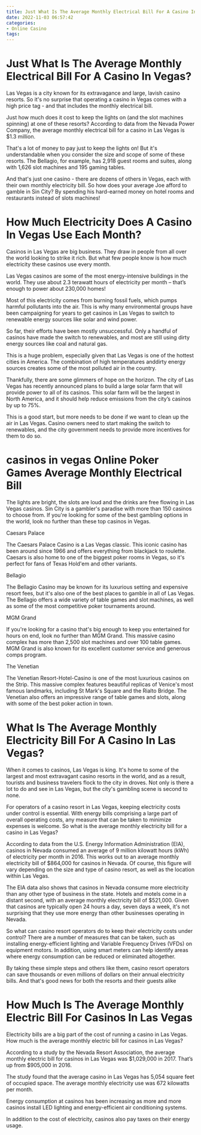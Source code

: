 ```yaml
---
title: Just What Is The Average Monthly Electrical Bill For A Casino In Vegas
date: 2022-11-03 06:57:42
categories:
- Online Casino
tags:
---
```



#  Just What Is The Average Monthly Electrical Bill For A Casino In Vegas?

Las Vegas is a city known for its extravagance and large, lavish casino resorts. So it's no surprise that operating a casino in Vegas comes with a high price tag - and that includes the monthly electrical bill.

Just how much does it cost to keep the lights on (and the slot machines spinning) at one of these resorts? According to data from the Nevada Power Company, the average monthly electrical bill for a casino in Las Vegas is $1.3 million.

That's a lot of money to pay just to keep the lights on! But it's understandable when you consider the size and scope of some of these resorts. The Bellagio, for example, has 2,918 guest rooms and suites, along with 1,626 slot machines and 195 gaming tables.

And that's just one casino - there are dozens of others in Vegas, each with their own monthly electricity bill. So how does your average Joe afford to gamble in Sin City? By spending his hard-earned money on hotel rooms and restaurants instead of slots machines!

#  How Much Electricity Does A Casino In Vegas Use Each Month?

Casinos in Las Vegas are big business. They draw in people from all over the world looking to strike it rich. But what few people know is how much electricity these casinos use every month.

Las Vegas casinos are some of the most energy-intensive buildings in the world. They use about 2.3 terawatt hours of electricity per month – that’s enough to power about 230,000 homes!

Most of this electricity comes from burning fossil fuels, which pumps harmful pollutants into the air. This is why many environmental groups have been campaigning for years to get casinos in Las Vegas to switch to renewable energy sources like solar and wind power.

So far, their efforts have been mostly unsuccessful. Only a handful of casinos have made the switch to renewables, and most are still using dirty energy sources like coal and natural gas.

This is a huge problem, especially given that Las Vegas is one of the hottest cities in America. The combination of high temperatures anddirty energy sources creates some of the most polluted air in the country.

Thankfully, there are some glimmers of hope on the horizon. The city of Las Vegas has recently announced plans to build a large solar farm that will provide power to all of its casinos. This solar farm will be the largest in North America, and it should help reduce emissions from the city’s casinos by up to 75%.

This is a good start, but more needs to be done if we want to clean up the air in Las Vegas. Casino owners need to start making the switch to renewables, and the city government needs to provide more incentives for them to do so.

#  casinos in vegas Online Poker Games Average Monthly Electrical Bill

The lights are bright, the slots are loud and the drinks are free flowing in Las Vegas casinos. Sin City is a gambler's paradise with more than 150 casinos to choose from. If you're looking for some of the best gambling options in the world, look no further than these top casinos in Vegas.

Caesars Palace

The Caesars Palace Casino is a Las Vegas classic. This iconic casino has been around since 1966 and offers everything from blackjack to roulette. Caesars is also home to one of the biggest poker rooms in Vegas, so it's perfect for fans of Texas Hold'em and other variants.

Bellagio

The Bellagio Casino may be known for its luxurious setting and expensive resort fees, but it's also one of the best places to gamble in all of Las Vegas. The Bellagio offers a wide variety of table games and slot machines, as well as some of the most competitive poker tournaments around.

MGM Grand

If you're looking for a casino that's big enough to keep you entertained for hours on end, look no further than MGM Grand. This massive casino complex has more than 2,500 slot machines and over 100 table games. MGM Grand is also known for its excellent customer service and generous comps program.

The Venetian

The Venetian Resort-Hotel-Casino is one of the most luxurious casinos on the Strip. This massive complex features beautiful replicas of Venice's most famous landmarks, including St Mark's Square and the Rialto Bridge. The Venetian also offers an impressive range of table games and slots, along with some of the best poker action in town.

#  What Is The Average Monthly Electricity Bill For A Casino In Las Vegas?

When it comes to casinos, Las Vegas is king. It's home to some of the largest and most extravagant casino resorts in the world, and as a result, tourists and business travelers flock to the city in droves. Not only is there a lot to do and see in Las Vegas, but the city's gambling scene is second to none.

For operators of a casino resort in Las Vegas, keeping electricity costs under control is essential. With energy bills comprising a large part of overall operating costs, any measure that can be taken to minimize expenses is welcome. So what is the average monthly electricity bill for a casino in Las Vegas?

According to data from the U.S. Energy Information Administration (EIA), casinos in Nevada consumed an average of 9 million kilowatt hours (kWh) of electricity per month in 2016. This works out to an average monthly electricity bill of $864,000 for casinos in Nevada. Of course, this figure will vary depending on the size and type of casino resort, as well as the location within Las Vegas.

The EIA data also shows that casinos in Nevada consume more electricity than any other type of business in the state. Hotels and motels come in a distant second, with an average monthly electricity bill of $521,000. Given that casinos are typically open 24 hours a day, seven days a week, it's not surprising that they use more energy than other businesses operating in Nevada.

So what can casino resort operators do to keep their electricity costs under control? There are a number of measures that can be taken, such as installing energy-efficient lighting and Variable Frequency Drives (VFDs) on equipment motors. In addition, using smart meters can help identify areas where energy consumption can be reduced or eliminated altogether.

By taking these simple steps and others like them, casino resort operators can save thousands or even millions of dollars on their annual electricity bills. And that's good news for both the resorts and their guests alike

#  How Much Is The Average Monthly Electric Bill For Casinos In Las Vegas

Electricity bills are a big part of the cost of running a casino in Las Vegas. How much is the average monthly electric bill for casinos in Las Vegas?

According to a study by the Nevada Resort Association, the average monthly electric bill for casinos in Las Vegas was $1,029,000 in 2017. That’s up from $905,000 in 2016.

The study found that the average casino in Las Vegas has 5,054 square feet of occupied space. The average monthly electricity use was 672 kilowatts per month.

Energy consumption at casinos has been increasing as more and more casinos install LED lighting and energy-efficient air conditioning systems.

In addition to the cost of electricity, casinos also pay taxes on their energy usage.
